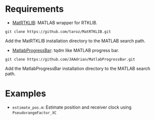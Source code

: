 # Requirements
- [MatRTKLIB](https://github.com/taroz/MatRTKLIB):
MATLAB wrapper for RTKLIB.
```shell
git clone https://github.com/taroz/MatRTKLIB.git
```
Add the MatRTKLIB installation directory to the MATLAB search path.
- [MatlabProgressBar](https://github.com/JAAdrian/MatlabProgressBar):
tqdm like MATLAB progress bar.
```shell
git clone https://github.com/JAAdrian/MatlabProgressBar.git
```
Add the MatlabProgressBar installation directory to the MATLAB search path.

# Examples
- `estimate_pos.m`: Estimate position and receiver clock using `PseudorangeFactor_XC`